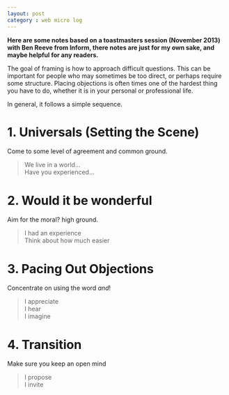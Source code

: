 ```yaml
---
layout: post
category : web micro log
---
```


**Here are some notes based on a toastmasters session (November 2013) with Ben Reeve from Inform,
there notes are just for my own sake, and maybe helpful for any readers.**

The goal of framing is how to approach difficult questions. This can be important
for people who may sometimes be too direct, or perhaps require some structure. Placing
objections is often times one of the hardest thing you have to do, whether it is in
your personal or professional life.

In general, it follows a simple sequence.

# 1. Universals (Setting the Scene)

Come to some level of agreement and common ground. 

>  We live in a world...  
>  Have you experienced...    

# 2. Would it be wonderful

Aim for the moral? high ground. 

>  I had an experience  
>  Think about how much easier

# 3. Pacing Out Objections

Concentrate on using the word _and_!

>  I appreciate  
>  I hear  
>  I imagine

# 4. Transition

Make sure you keep an open mind

>  I propose  
>  I invite

